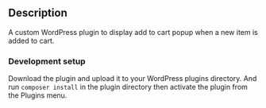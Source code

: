 ## Description
A custom WordPress plugin to display add to cart popup when a new item is added to cart.

### Development setup
Download the plugin and upload it to your WordPress plugins directory.
And run ` composer install ` in the plugin directory then activate the plugin from the Plugins menu.